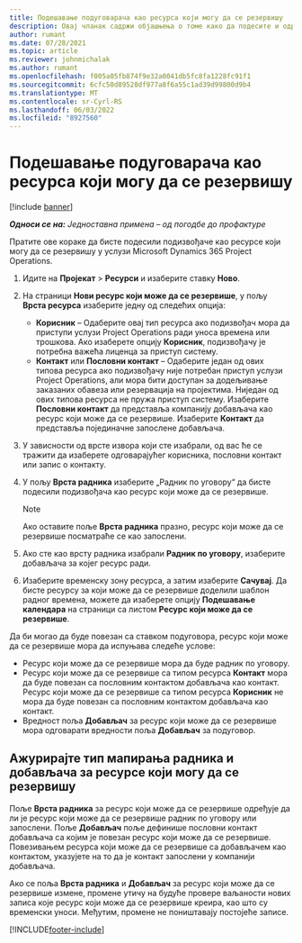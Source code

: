 ```yaml
---
title: Подешавање подуговарача као ресурса који могу да се резервишу
description: Овај чланак садржи објашњења о томе како да подесите и одржавате ресурсе подизвођача који су креирани од корисника и контаката у систему, тако да могу бити повезани са подизвођачима у корпорацији Мицрософт Dynamics 365 Project Operations.
author: rumant
ms.date: 07/28/2021
ms.topic: article
ms.reviewer: johnmichalak
ms.author: rumant
ms.openlocfilehash: f005a05fb874f9e32a0041db5fc8fa1228fc91f1
ms.sourcegitcommit: 6cfc50d89528df977a8f6a55c1ad39d99800d9b4
ms.translationtype: MT
ms.contentlocale: sr-Cyrl-RS
ms.lasthandoff: 06/03/2022
ms.locfileid: "8927560"
---
```

# <a name="set-up-subcontractors-as-bookable-resources"></a>Подешавање подуговарача као ресурса који могу да се резервишу

[!include [banner](../../includes/dataverse-preview.md)]

_**Односи се на:** Једноставна примена – од погодбе до профактуре_

Пратите ове кораке да бисте подесили подизвођаче као ресурсе који могу да се резервишу у услузи Microsoft Dynamics 365 Project Operations.

1. Идите на **Пројекат** \> **Ресурси** и изаберите ставку **Ново**.
2. На страници **Нови ресурс који може да се резервише**, у пољу **Врста ресурса** изаберите једну од следећих опција:

    - **Корисник** – Одаберите овај тип ресурса ако подизвођач мора да приступи услузи Project Operations ради уноса времена или трошкова. Ако изаберете опцију **Корисник**, подизвођачу је потребна важећа лиценца за приступ систему.
    - **Контакт** или **Пословни контакт** – Одаберите један од ових типова ресурса ако подизвођачу није потребан приступ услузи Project Operations, али мора бити доступан за додељивање заказаних обавеза или резервација на пројектима. Ниједан од ових типова ресурса не пружа приступ систему. Изаберите **Пословни контакт** да представља компанију добављача као ресурс који може да се резервише. Изаберите **Контакт** да представља појединачне запослене добављача.

3. У зависности од врсте извора који сте изабрали, од вас ће се тражити да изаберете одговарајућег корисника, пословни контакт или запис о контакту.
4. У пољу **Врста радника** изаберите „Радник по уговору“ да бисте подесили подизвођача као ресурс који може да се резервише.

    > [!NOTE]
    > Ако оставите поље **Врста радника** празно, ресурс који може да се резервише посматраће се као запослени.

5. Ако сте као врсту радника изабрали **Радник по уговору**, изаберите добављача за којег ресурс ради.
6. Изаберите временску зону ресурса, а затим изаберите **Сачувај**. Да бисте ресурсу за који може да се резервише доделили шаблон радног времена, можете да изаберете опцију **Подешавање календара** на страници са листом **Ресурс који може да се резервише**.

Да би могао да буде повезан са ставком подуговора, ресурс који може да се резервише мора да испуњава следеће услове:

- Ресурс који може да се резервише мора да буде радник по уговору.
- Ресурс који може да се резервише са типом ресурса **Контакт** мора да буде повезан са пословним контактом добављача као контакт. Ресурс који може да се резервише са типом ресурса **Корисник** не мора да буде повезан са пословним контактом добављача као контакт.
- Вредност поља **Добављач** за ресурс који може да се резервише мора одговарати вредности поља **Добављач** за подуговор.

## <a name="update-the-type-of-worker-and-vendor-mapping-for-bookable-resources"></a>Ажурирајте тип мапирања радника и добављача за ресурсе који могу да се резервишу

Поље **Врста радника** за ресурс који може да се резервише одређује да ли је ресурс који може да се резервише радник по уговору или запослени. Поље **Добављач** поље дефинише пословни контакт добављача са којим је повезан ресурс који може да се резервише. Повезивањем ресурса који може да се резервише са добављачем као контактом, указујете на то да је контакт запослени у компанији добављача.

Ако се поља **Врста радника** и **Добављач** за ресурс који може да се резервише измене, промене утичу на будуће провере ваљаности нових записа које ресурс који може да се резервише креира, као што су временски уноси. Међутим, промене не поништавају постојеће записе.

[!INCLUDE[footer-include](../../includes/footer-banner.md)]
